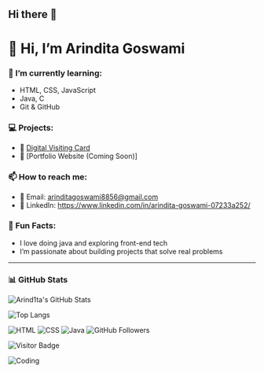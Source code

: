 ## Hi there 👋
# 👋 Hi, I’m Arindita Goswami

### 🌱 I’m currently learning:
- HTML, CSS, JavaScript
- Java, C
- Git & GitHub

### 💻 Projects:
- 🔗 [Digital Visiting Card](https://github.com/Arind1ta/digital-visiting-card)
- 🔗 [Portfolio Website (Coming Soon)]

### 📫 How to reach me:
- 📧 Email: arinditagoswami8856@gmail.com
- 💼 LinkedIn: https://www.linkedin.com/in/arindita-goswami-07233a252/

### 🌟 Fun Facts:
- I love doing java and exploring front-end tech
- I’m passionate about building projects that solve real problems

---

### 📊 GitHub Stats
![Arind1ta's GitHub Stats](https://github-readme-stats.vercel.app/api?username=Arind1ta&show_icons=true&theme=tokyonight)

![Top Langs](https://github-readme-stats.vercel.app/api/top-langs/?username=Arind1ta&layout=compact&theme=tokyonight)



![HTML](https://img.shields.io/badge/HTML-5-orange?logo=html5)
![CSS](https://img.shields.io/badge/CSS-3-blue?logo=css3)
![Java](https://img.shields.io/badge/Java-Experienced-red?logo=java)
![GitHub Followers](https://img.shields.io/github/followers/Arind1ta?label=Follow&style=social)


![Visitor Badge](https://komarev.com/ghpvc/?username=Arind1ta&style=flat-square&color=blue)


![Coding](https://media.giphy.com/media/qgQUggAC3Pfv687qPC/giphy.gif)



<!--
**Arind1ta/Arind1ta** is a ✨ _special_ ✨ repository because its `README.md` (this file) appears on your GitHub profile.

Here are some ideas to get you started:

- 🔭 I’m currently working on ...
- 🌱 I’m currently learning ...
- 👯 I’m looking to collaborate on ...
- 🤔 I’m looking for help with ...
- 💬 Ask me about ...
- 📫 How to reach me: ...
- 😄 Pronouns: ...
- ⚡ Fun fact: ...
-->

